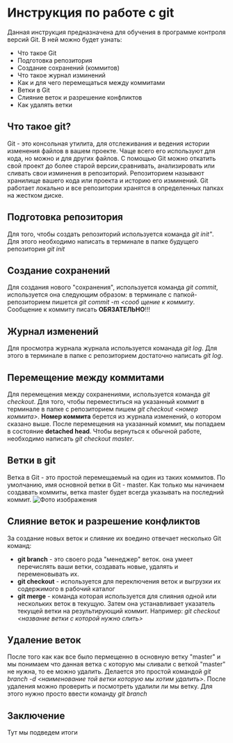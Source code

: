 # Инструкция по работе с git
Данная инструкция предназначена для обучения в программе контроля версий Git. В ней можно будет узнать:
- Что такое Git 
- Подготовка репозитория 
- Создание сохранений (коммитов)
- Что такое журнал изминений 
- Как и для чего перемещаться между коммитами 
- Ветки в Git 
- Слияние веток и разрешение конфликтов 
- Как удалять ветки 

## Что такое git?
Git - это консольная утилита, для отслеживания и ведения истории изменения файлов в вашем проекте. Чаще всего его используют для кода, но можно и для других файлов. 
С помощью Git можно откатить свой проект до более старой версии,сравнивать, анализировать или сливать свои изминения в репозиторий.
Репозиторием называют хранилище вашего кода или проекта и историю его изминений. Git работает локально и все репозитории хранятся в определенных папках на жестком диске.

## Подготовка репозитория 
Для того, чтобы создать репозиторий используется команда *git init"*. Для этого необходимо написать в терминале в папке будущего репозитория *git init*


## Создание сохранений 
Для создания нового "сохранения", используется команда *git commit*, используется она следующим образом: в терминале с папкой-репозиторием пишется *git commit -m <сооб
щение к коммиту*. Сообщение к коммиту писать **ОБЯЗАТЕЛЬНО**!!!

## Журнал изменений

Для просмотра журнала журнала используется команада *git log*. Для этого в терминале в папке с репозиторием достаточно написать *git log*.  

## Перемещение между коммитами 
Для перемещения между сохранениями, используется команда *git checkout*. Для того, чтобы переместиться на указанный коммит в терминале в папке с репозиторием пишем *git checkout <номер коммита>*. **Номер коммита** берется из журнала изменений, о котором сказано выше. После перемещения на указанный коммит, мы попадаем в состояние **detached head**. Чтобы вернуться к обычной работе, необходимо написать *git checkout master*. 

## Ветки в git 

Ветка в Git - это простой перемещаемый на один из таких коммитов. По умолчанию, имя основной ветки в Git - master. Как только мы начинаем создавать коммиты, ветка master будет всегда указывать на последний коммит.
![Фото изображения](https://i0.wp.com/dimlix.com/wp-content/uploads/2019/10/branches.jpeg?ssl=1)


## Слияние веток и разрешение конфликтов 
За создание новых веток и слияние их воедино отвечает несколько Git команд:   
- **git branch** - это своего рода "менеджер" веток. она умеет перечислять ваши ветки, создавать новые, удалять и переменовывать их. 
- **git checkout** - используется для переключения веток и выгрузки их содержимого в рабочий каталог 
- **git merge** - команда которая используется для слияния одной или нескольких веток в текущую. Затем она устанавливает указатель текущей ветки на результирующий коммит. Например: *git checkout <название ветки с которой нужно слить>*


## Удаление веток 
После того как как все было пермещенно в основную ветку "master" и мы понимаем что данная ветка с которую мы сливали с веткой "master" не нужна, то ее можно удалить. Делается это простой командой *git branch -d <наименование той ветки которую мы хотим удалить>*. 
После удаления можно проверить и посмотреть удалили ли мы ветку. Для этого нужно просто ввести команду *git branch* 

## Заключение 
Тут мы подведем итоги 